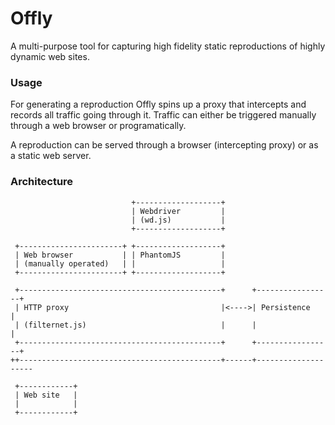 # Offly

A multi-purpose tool for capturing high fidelity static reproductions of highly dynamic web sites.

### Usage

For generating a reproduction Offly spins up a proxy that intercepts and records all traffic going through it. Traffic can either be triggered manually through a web browser or programatically.

A reproduction can be served through a browser (intercepting proxy) or as a static web server.

### Architecture

```
                           +-------------------+                           
                           | Webdriver         |                           
                           | (wd.js)           |                           
                           +-------------------+                           
                                                                           
 +-----------------------+ +-------------------+                           
 | Web browser           | | PhantomJS         |                           
 | (manually operated)   | |                   |                           
 +-----------------------+ +-------------------+                           
                                                                           
 +---------------------------------------------+      +-----------------+  
 | HTTP proxy                                  |<---->| Persistence     |  
 | (filternet.js)                              |      |                 |  
 +---------------------------------------------+      +-----------------+  
++---------------------------------------------+------+--------------------
                                                                           
 +------------+                                                            
 | Web site   |                                                            
 |            |                                                            
 +------------+                                                            
```
